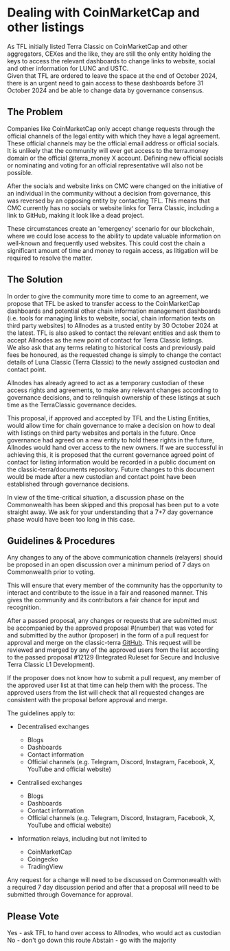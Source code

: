 # Dealing with CoinMarketCap and other listings

As TFL initially listed Terra Classic on CoinMarketCap and other aggregators, CEXes and the like, they are still the only entity holding the keys to access the relevant dashboards to change links to website, social and other information for LUNC and USTC.  
Given that TFL are ordered to leave the space at the end of October 2024, there is an urgent need to gain access to these dashboards before 31 October 2024 and be able to change data by governance consensus.

## The Problem

Companies like CoinMarketCap only accept change requests through the official channels of the legal entity with which they have a legal agreement. These official channels may be the official email address or official socials.  
It is unlikely that the community will ever get access to the terra.money domain or the official @terra_money X account. Defining new official socials or nominating and voting for an official representative will also not be possible.

After the socials and website links on CMC were changed on the initiative of an individual in the community without a decision from governance, this was reversed by an opposing entity by contacting TFL. This means that CMC currently has no socials or website links for Terra Classic, including a link to GitHub, making it look like a dead project.

These circumstances create an 'emergency' scenario for our blockchain, where we could lose access to the ability to update valuable information on well-known and frequently used websites. This could cost the chain a significant amount of time and money to regain access, as litigation will be required to resolve the matter.

## The Solution

In order to give the community more time to come to an agreement, we propose that TFL be asked to transfer access to the CoinMarketCap dashboards and potential other chain information management dashboards (i.e. tools for managing links to website, social, chain information texts on third party websites) to Allnodes as a trusted entity by 30 October 2024 at the latest. TFL is also asked to contact the relevant entities and ask them to accept Allnodes as the new point of contact for Terra Classic listings.  
We also ask that any terms relating to historical costs and previously paid fees be honoured, as the requested change is simply to change the contact details of Luna Classic (Terra Classic) to the newly assigned custodian and contact point.

Allnodes has already agreed to act as a temporary custodian of these access rights and agreements, to make any relevant changes according to governance decisions, and to relinquish ownership of these listings at such time as the TerraClassic governance decides.

This proposal, if approved and accepted by TFL and the Listing Entities, would allow time for chain governance to make a decision on how to deal with listings on third party websites and portals in the future. Once governance had agreed on a new entity to hold these rights in the future, Allnodes would hand over access to the new owners. If we are successful in achieving this, it is proposed that the current governance agreed point of contact for listing information would be recorded in a public document on the classic-terra/documents repository. Future changes to this document would be made after a new custodian and contact point have been established through governance decisions.

In view of the time-critical situation, a discussion phase on the Commonwealth has been skipped and this proposal has been put to a vote straight away. We ask for your understanding that a 7+7 day governance phase would have been too long in this case.

## Guidelines & Procedures

Any changes to any of the above communication channels (relayers) should be proposed in an open discussion over a minimum period of 7 days on Commonwealth prior to voting.

This will ensure that every member of the community has the opportunity to interact and contribute to the issue in a fair and reasoned manner. This gives the community and its contributors a fair chance for input and recognition.

After a passed proposal, any changes or requests that are submitted must be accompanied by the approved proposal #(number) that was voted for and submitted by the author (proposer) in the form of a pull request for approval and merge on the classic-terra [GitHub](https://github.com/classic-terra). This request will be reviewed and merged by any of the approved users from the list according to the passed proposal #12129 (Integrated Ruleset for Secure and Inclusive Terra Classic L1 Development).

If the proposer does not know how to submit a pull request, any member of the approved user list at that time can help them with the process. The approved users from the list will check that all requested changes are consistent with the proposal before approval and merge.

The guidelines apply to:

* Decentralised exchanges
  * Blogs
  * Dashboards
  * Contact information
  * Official channels (e.g. Telegram, Discord, Instagram, Facebook, X, YouTube and official website)

* Centralised exchanges
  * Blogs
  * Dashboards
  * Contact information
  * Official channels (e.g. Telegram, Discord, Instagram, Facebook, X, YouTube and official website)

* Information relays, including but not limited to
  * CoinMarketCap
  * Coingecko
  * TradingView

Any request for a change will need to be discussed on Commonwealth with a required 7 day discussion period and after that a proposal will need to be submitted through Governance for approval.

## Please Vote

Yes - ask TFL to hand over access to Allnodes, who would act as custodian
No - don't go down this route
Abstain - go with the majority